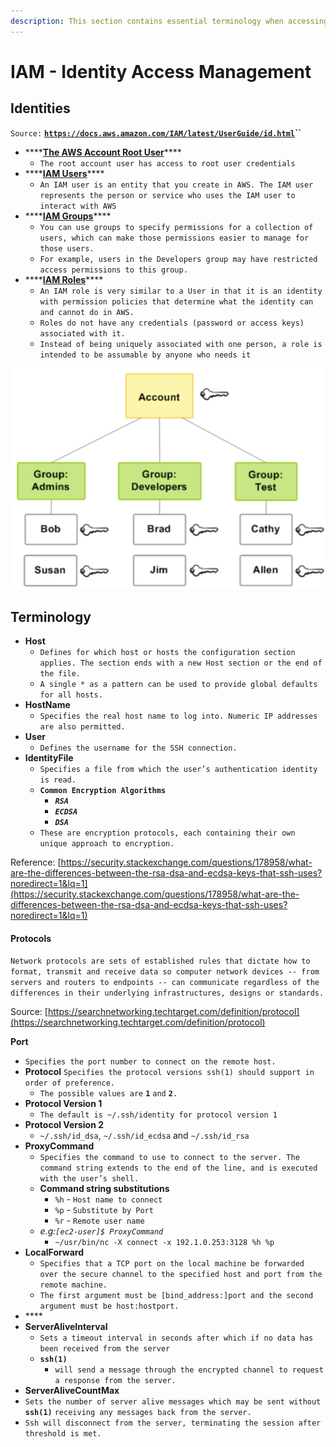 ```yaml
---
description: This section contains essential terminology when accessing the IAM console.
---
```


# IAM - Identity Access Management

## **Identities**

`Source:` [**`https://docs.aws.amazon.com/IAM/latest/UserGuide/id.html`**](https://docs.aws.amazon.com/IAM/latest/UserGuide/id.html)**\`\`**

* \*\*\*\*[**The AWS Account Root User**](https://docs.aws.amazon.com/IAM/latest/UserGuide/id_root-user.html)\*\*\*\*
  * `The root account user has access to root user credentials`
* \*\*\*\*[**IAM Users**](https://docs.aws.amazon.com/IAM/latest/UserGuide/id_users.html)\*\*\*\*
  * `An IAM user is an entity that you create in AWS. The IAM user represents the person or service who uses the IAM user to interact with AWS`
* \*\*\*\*[**IAM Groups**](https://docs.aws.amazon.com/IAM/latest/UserGuide/id_groups.html)\*\*\*\*
  * `You can use groups to specify permissions for a collection of users, which can make those permissions easier to manage for those users.`
  * `For example, users in the Developers group may have restricted access permissions to this group.` 
* \*\*\*\*[**IAM Roles**](https://docs.aws.amazon.com/IAM/latest/UserGuide/id_roles.html)\*\*\*\*
  * `An IAM role is very similar to a User in that it is an identity with permission policies that determine what the identity can and cannot do in AWS.` 
  * `Roles do not have any credentials (password or access keys) associated with it.`
  * `Instead of being uniquely associated with one person, a role is intended to be assumable by anyone who needs it`

![](../../.gitbook/assets/screen-shot-2019-09-01-at-1.50.36-am.png)

## Terminology

* **Host** 
  * `Defines for which host or hosts the configuration section applies. The section ends with a new Host section or the end of the file.` 
  * `A single * as a pattern can be used to provide global defaults for all hosts.`
* **HostName** 
  * `Specifies the real host name to log into. Numeric IP addresses are also permitted.`
* **User** 
  * `Defines the username for the SSH connection.`
* **IdentityFile** 
  * `Specifies a file from which the user’s authentication identity is read.` 
  * **`Common Encryption Algorithms`**
    * _**`RSA`**_ 
    * _**`ECDSA`**_
    * _**`DSA`**_
  * `These are encryption protocols, each containing their own unique approach to encryption.` 

Reference: [https://security.stackexchange.com/questions/178958/what-are-the-differences-between-the-rsa-dsa-and-ecdsa-keys-that-ssh-uses?noredirect=1&lq=1](https://security.stackexchange.com/questions/178958/what-are-the-differences-between-the-rsa-dsa-and-ecdsa-keys-that-ssh-uses?noredirect=1&lq=1)

#### Protocols

`Network protocols are sets of established rules that dictate how to format, transmit and receive data so computer network devices -- from servers and routers to endpoints -- can communicate regardless of the differences in their underlying infrastructures, designs or standards.`

Source: [https://searchnetworking.techtarget.com/definition/protocol](https://searchnetworking.techtarget.com/definition/protocol)

**Port** 

* `Specifies the port number to connect on the remote host.`
* **Protocol** `Specifies the protocol versions ssh(1) should support in order of preference.` 
  * `The possible values are` **`1`** `and` **`2`**`.`
* **Protocol Version 1**
  * `The default is ~/.ssh/identity for protocol version 1`
* **Protocol Version 2**
  * `~/.ssh/id_dsa`, `~/.ssh/id_ecdsa` and `~/.ssh/id_rsa` 
* **ProxyCommand**  
  * `Specifies the command to use to connect to the server. The command string extends to the end of the line, and is executed with the user’s shell.`
  * **Command string substitutions**
    * `%h` - `Host name to connect`
    * `%p`  - `Substitute by Port` 
    * `%r` - `Remote user name` 
  * _e.g:`[ec2-user]$ ProxyCommand`_
    * `~/usr/bin/nc -X connect -x 192.1.0.253:3128 %h %p`
* **LocalForward** 
  * `Specifies that a TCP port on the local machine be forwarded over the secure channel to the specified host and port from the remote machine.` 
  * `The first argument must be [bind_address:]port and the second argument must be host:hostport.`
* \*\*\*\*
* **ServerAliveInterval**
  * `Sets a timeout interval in seconds after which if no data has been received from the server`
  * **`ssh(1)`**
    * `will send a message through the encrypted channel to request a response from the server.` 
*  **ServerAliveCountMax**
  * `Sets the number of server alive messages which may be sent without` **`ssh(1)`** `receiving any messages back from the server.` 
  * `Ssh will disconnect from the server, terminating the session after threshold is met.`

